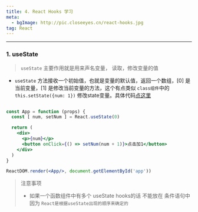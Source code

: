 ```yaml
---
title: 4. React Hooks 学习
meta:
  - bgImage: http://pic.closeeyes.cn/react-hooks.jpg
tag: React
---
```

<hr>

### 1. useState

> `useState` 主要作用就是用来声名变量， 读取，修改变量的值

- `useState` 方法接收一个初始值，也就是变量的默认值，返回一个数组，[0] 是当前变量，[1] 是修改当前变量的方法，这个有点类似 `class组件`中的  `this.setState({num: 1})` 修改state变量。具体代码[点这里](https://github.com/hz199/__/blob/master/demo/react/react-useState.html)

```jsx

const App = function (props) {
  const [ num, setNum ] = React.useState(0)

  return (
    <div>
      <p>{num}</p>
      <button onClick={() => setNum(num + 1)}>点击加1</button>
    </div>
  )
}

ReactDOM.render(<App/>, document.getElementById('app'))
```

> 注意事项
> - 如果一个函数组件中有多个 useState hooks的话 不能放在 条件语句中 因为 `React是根据useState出现的顺序来确定的`